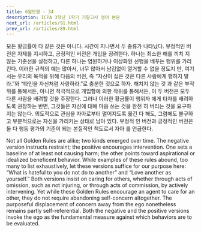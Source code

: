 ```yaml
---
title: 6월모평 - 34
description: ICPA 3학년 1학기 기말고사 영어 본문
next_url: /articles/91.html
prev_url: /articles/89.html
---
```


모든 황금률이 다 같은 것은 아니다. 시간이 지나면서 두 종류가 나타났다. 부정적인 버전은 자제를 지시하고, 긍정적인 버전은 개입을 장려한다. 하나는 최소한 해를 끼치 지 않는 기준선을 설정하고, 다른 하나는 염원하거나 이상화된 선행을 베푸는 행위를 가리킨다. 이러한 규칙의 예는 많아서, 너무 많아서 남김없이 열거할 수 없을 정도지 만, 여기서는 우리의 목적을 위해 다음의 버전, 즉 “자신이 싫은 것은 다른 사람에게 행하지 말라.”와 “타인을 자신처럼 사랑하라.”로 충분한 것으로 하자. 해치지 않는 것 과 같은 부작위를 통해서든, 아니면 적극적으로 개입함에 의한 작위를 통해서든, 이 두 버전은 모두 다른 사람을 배려할 것을 주장한다. 그러나 이러한 황금률이 행위자 에게 타자를 배려하도록 권장하는 반면, 그것들은 자신에 대해 마음 쓰는 것을 완전 히 버리는 것을 요구하지는 않는다. 의도적으로 관심을 자아로부터 멀어지도록 옮긴 다 해도, 그럼에도 불구하고 부분적으로는 자신을 가리키는 상태로 남아 있다. 부정적 인 버전과 긍정적인 버전은 둘 다 행동 평가의 기준이 되는 본질적인 척도로서 자아 를 언급한다.

Not all Golden Rules are alike; two kinds emerged over time. The negative version instructs restraint; the positive encourages intervention. One sets a baseline of at least not causing harm; the other points toward aspirational or idealized beneficent behavior. While examples of these rules abound, too many to list exhaustively, let these versions suffice for our purpose here: “What is hateful to you do not do to another” and “Love another as yourself.” Both versions insist on caring for others, whether through acts of omission, such as not injuring, or through acts of commission, by actively intervening. Yet while these Golden Rules encourage an agent to care for an other, they do not require abandoning self-concern altogether. The purposeful displacement of concern away from the ego nonetheless remains partly self-referential. Both the negative and the positive versions invoke the ego as the fundamental measure against which behaviors are to be evaluated.
